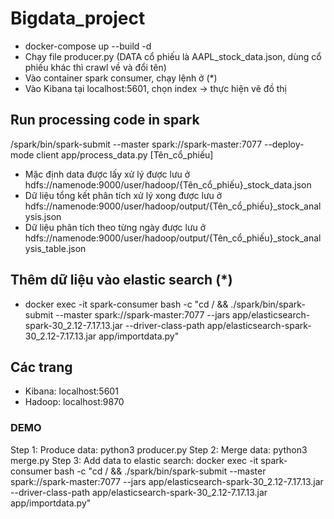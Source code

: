 # Bigdata_project

- docker-compose up --build -d
- Chạy file producer.py (DATA cổ phiếu là AAPL_stock_data.json, dùng cổ phiếu khác thì crawl về và đổi tên)
- Vào container spark consumer, chạy lệnh ở (*)
- Vào Kibana tại localhost:5601, chọn index -> thực hiện vẽ đồ thị

## Run processing code in spark

/spark/bin/spark-submit --master spark://spark-master:7077 --deploy-mode client app/process_data.py [Tên_cổ_phiếu]

- Mặc định data được lấy xử lý được lưu ở hdfs://namenode:9000/user/hadoop/{Tên_cổ_phiếu}_stock_data.json
- Dữ liệu tổng kết phân tích xử lý xong được lưu ở hdfs://namenode:9000/user/hadoop/output/{Tên_cổ_phiếu}_stock_analysis.json
- Dữ liệu phân tích theo từng ngày được lưu ở hdfs://namenode:9000/user/hadoop/output/{Tên_cổ_phiếu}_stock_analysis_table.json

## Thêm dữ liệu vào elastic search (*)
- docker exec -it spark-consumer bash -c "cd / && ./spark/bin/spark-submit --master spark://spark-master:7077 --jars app/elasticsearch-spark-30_2.12-7.17.13.jar --driver-class-path app/elasticsearch-spark-30_2.12-7.17.13.jar app/importdata.py"

## Các trang
- Kibana: localhost:5601
- Hadoop: localhost:9870

### DEMO 
Step 1: Produce data: python3 producer.py 
Step 2: Merge data: python3 merge.py 
Step 3: Add data to elastic search: docker exec -it spark-consumer bash -c "cd / && ./spark/bin/spark-submit --master spark://spark-master:7077 --jars app/elasticsearch-spark-30_2.12-7.17.13.jar --driver-class-path app/elasticsearch-spark-30_2.12-7.17.13.jar app/importdata.py"

      